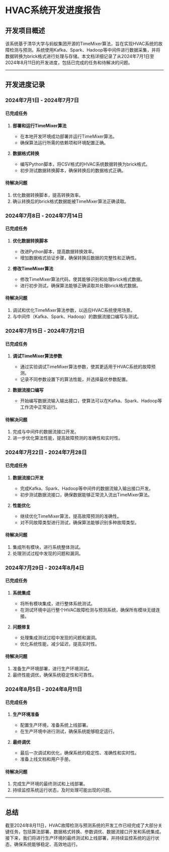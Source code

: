 # HVAC系统开发进度报告

## 开发项目概述
该系统基于清华大学与蚂蚁集团开源的TimeMixer算法，旨在实现HVAC系统的故障检测与预测。系统使用Kafka、Spark、Hadoop等中间件进行数据采集，并将数据转换为brick格式进行处理与存储。本文档详细记录了从2024年7月1日至2024年8月11日的开发进度，包括已完成的任务和待解决的问题。

---

## 开发进度记录

### 2024年7月1日 - 2024年7月7日

#### 已完成任务
1. **部署和运行TimeMixer算法**
   - 在本地开发环境成功部署并运行TimeMixer算法。
   - 确保算法运行所需的依赖项和环境配置正确。

2. **数据格式转换**
   - 编写Python脚本，将CSV格式的HVAC系统数据转换为brick格式。
   - 初步测试数据转换脚本，确保转换后的数据格式正确。

#### 待解决问题
1. 优化数据转换脚本，提高转换效率。
2. 确认转换后的brick格式数据能被TimeMixer算法正确读取。

### 2024年7月8日 - 2024年7月14日

#### 已完成任务
1. **优化数据转换脚本**
   - 改进Python脚本，提高数据转换效率。
   - 增加数据格式验证步骤，确保转换后数据的完整性和正确性。

2. **修改TimeMixer算法**
   - 修改TimeMixer算法代码，使其能够识别和处理brick格式数据。
   - 进行初步测试，确保算法能够正确读取并处理brick格式数据。

#### 待解决问题
1. 调试和优化TimeMixer算法参数，以适应HVAC系统使用场景。
2. 与中间件（Kafka、Spark、Hadoop）的数据流接口编写与测试。

### 2024年7月15日 - 2024年7月21日

#### 已完成任务
1. **调试TimeMixer算法参数**
   - 通过实验调试TimeMixer算法参数，使其更适用于HVAC系统的故障预测。
   - 记录不同参数设置下的算法性能，并选择最优参数配置。

2. **数据流接口编写**
   - 开始编写数据流输入输出接口，使算法可以在Kafka、Spark、Hadoop等工作流中正常运行。

#### 待解决问题
1. 完成与中间件的数据流接口开发。
2. 进一步优化算法性能，提高故障预测的准确性和实时性。

### 2024年7月22日 - 2024年7月28日

#### 已完成任务
1. **数据流接口开发**
   - 完成Kafka、Spark、Hadoop等中间件的数据流输入输出接口开发。
   - 初步测试数据流接口，确保数据能够正常流入流出TimeMixer算法。

2. **性能优化**
   - 继续优化TimeMixer算法，提高故障预测的准确性。
   - 对不同故障类型进行测试，确保算法能够识别多种故障类型。

#### 待解决问题
1. 集成所有模块，进行系统整体测试。
2. 处理测试过程中发现的问题和漏洞。

### 2024年7月29日 - 2024年8月4日

#### 已完成任务
1. **系统集成**
   - 将所有模块集成，进行整体系统测试。
   - 在测试环境中运行整个HVAC故障检测与预测系统，确保所有模块无缝连接。

2. **问题修复**
   - 处理集成测试过程中发现的问题和漏洞。
   - 优化系统性能，减少延迟，提高实时性。

#### 待解决问题
1. 准备生产环境部署，进行生产环境测试。
2. 最终性能调优，确保系统稳定性和可靠性。

### 2024年8月5日 - 2024年8月11日

#### 已完成任务
1. **生产环境准备**
   - 配置生产环境，准备系统上线部署。
   - 在生产环境中进行测试，确保系统能够稳定运行。

2. **最终调优**
   - 最后一次调试和优化，确保系统的稳定性、准确性和实时性。
   - 准备上线文档和用户手册。

#### 待解决问题
1. 完成生产环境的最终测试和上线部署。
2. 持续监控系统运行状态，及时处理可能出现的问题。

---

## 总结
截至2024年8月11日，HVAC故障检测与预测系统的开发工作已经完成了大部分关键任务，包括算法部署、数据格式转换、参数调优、数据流接口开发和系统集成。接下来，我们将进行生产环境的最终测试和上线部署，并持续监控系统的运行状态，确保系统能够稳定、高效地运行。
